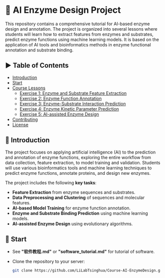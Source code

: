 # 🌟 AI Enzyme Design Project

This repository contains a comprehensive tutorial for AI-based enzyme design and annotation. The project is organized into several lessons where students will learn how to extract features from enzymes and substrates, predict enzyme functions using machine learning models. It is based on the application of AI tools and bioinformatics methods in enzyme functional annotation and substrate binding.

## ▶ Table of Contents

- [Introduction](#introduction)
- [Start](#start)
- [Course Lessons](#course-lessons)
  - [Exercise 1: Enzyme and Substrate Feature Extraction](#exercise1)
  - [Exercise 2: Enzyme Function Annotation](#exercise2)
  - [Exercise 3: Enzyme-Substrate Interaction Prediction](#exercise3)
  - [Exercise 4: Enzyme Kinetic Parameter Prediction](#exercise4)
  - [Exercise 5: AI-assisted Enzyme Design](#exercise5)
- [Contributing](#contributing)
- [License](#license)

## 👀 Introduction

The project focuses on applying artificial intelligence (AI) to the prediction and annotation of enzyme functions, exploring the entire workflow from data collection, feature extraction, to model training and validation. Students will use various bioinformatics tools and machine learning techniques to predict enzyme functions, annotate proteins, and design new enzymes.

The project includes the following **key tasks**:
- **Feature Extraction** from enzyme sequences and substrates.
- **Data Preprocessing and Clustering** of sequences and molecular features.
- **AI-based Model Training** for enzyme function annotation.
- **Enzyme and Substrate Binding Prediction** using machine learning models.
- **AI-assisted Enzyme Design** using evolutionary algorithms.

## 🌱 Start

- See **"软件教程.md"** or **"software_tutorial.md"** for tutorial of software.
  
- Clone the repository to your server:

  ```bash
  git clone https://github.com/LiLabTsinghua/Course-AI-EnzymeDesign.git
